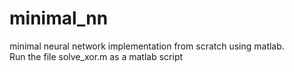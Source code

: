 # minimal_nn
minimal neural network implementation from scratch using matlab.<br/>
Run the file solve_xor.m as a matlab script
